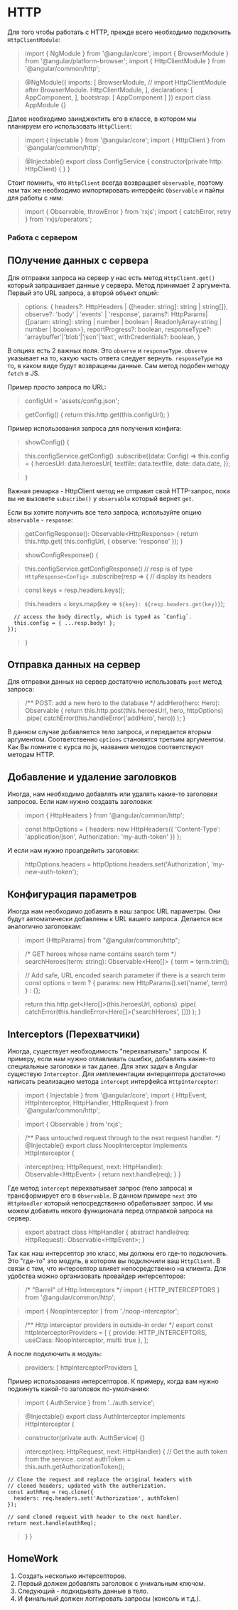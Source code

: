 HTTP
============

Для того чтобы работать с HTTP, прежде всего необходимо подключить `HttpClientModule`:

> import { NgModule } from '@angular/core';
import { BrowserModule } from '@angular/platform-browser';
import { HttpClientModule } from '@angular/common/http';

> @NgModule({
imports: [
BrowserModule,
// import HttpClientModule after BrowserModule.
HttpClientModule,
],
declarations: [
AppComponent,
],
bootstrap: [ AppComponent ]
})
export class AppModule {}

Далее необходимо заинджектить его в классе, в котором мы планируем его использовать `HttpClient`:

> import { Injectable } from '@angular/core';
import { HttpClient } from '@angular/common/http';

> @Injectable()
export class ConfigService {
constructor(private http: HttpClient) { }
}

Стоит помнить, что `HttpClient` всегда возвращает `observable`, поэтому нам так же необходимо импортировать интерфейс `Observable` 
и пайпы для работы с ним:

> import { Observable, throwError } from 'rxjs';
import { catchError, retry } from 'rxjs/operators';


### Работа с сервером


## ПОлучение данных с сервера

Для отправки запроса на сервер у нас есть метод `HttpClient.get()` который запрашивает данные у сервера. Метод принимает 2 аргумента. 
Первый это URL запроса, а второй объект опций:

> options: {
headers?: HttpHeaders | {[header: string]: string | string[]},
observe?: 'body' | 'events' | 'response',
params?: HttpParams|{[param: string]: string | number | boolean | ReadonlyArray<string | number | boolean>},
reportProgress?: boolean,
responseType?: 'arraybuffer'|'blob'|'json'|'text',
withCredentials?: boolean,
}

В опциях есть 2 важных поля. Это `observe` и `responseType`. `observe` указывает на то, какую часть ответа следует вернуть. 
`responseType` на то, в каком виде будут возвращены данные. Сам метод подобен методу `fetch` в JS.

Пример просто запроса по URL:

> configUrl = 'assets/config.json';

> getConfig() {
return this.http.get<Config>(this.configUrl);
}

Пример использования запроса для получения конфига:

> showConfig() {

> this.configService.getConfig()
.subscribe((data: Config) => this.config = {
heroesUrl: data.heroesUrl,
textfile:  data.textfile,
date: data.date,
});

> }

Важная ремарка - HttpClient метод не отправит свой HTTP-запрос, пока вы не вызовете `subscribe()` у `observable` который вернет `get`.

Если вы хотите получить все тело запроса, используйте опцию `observable` - `response`:

> getConfigResponse(): Observable<HttpResponse<Config>> {
return this.http.get<Config>(
this.configUrl, { observe: 'response' });
}

> showConfigResponse() {

> this.configService.getConfigResponse()
// resp is of type `HttpResponse<Config>`
.subscribe(resp => {
// display its headers

> const keys = resp.headers.keys();

> this.headers = keys.map(key =>
`${key}: ${resp.headers.get(key)}`);

      // access the body directly, which is typed as `Config`.
      this.config = { ...resp.body! };
    });
> }

## Отправка данных на сервер

Для отправки данных на сервер достаточно использовать `post` метод запроса:

> /** POST: add a new hero to the database */
addHero(hero: Hero): Observable<Hero> {
return this.http.post<Hero>(this.heroesUrl, hero, httpOptions)
.pipe(
catchError(this.handleError('addHero', hero))
);
}

В данном случае добавляется тело запроса, и передается вторым аргументом. Соответственно `options` становятся третьим аргументом.  
Как Вы помните с курса по js, названия методов соответствуют методам HTTP.

## Добавление и удаление заголовков

Иногда, нам необходимо добавлять или удалять какие-то заголовки запросов. Если нам нужно создавть заголовки:

> import { HttpHeaders } from '@angular/common/http';

> const httpOptions = {
headers: new HttpHeaders({
'Content-Type':  'application/json',
Authorization: 'my-auth-token'
})
};

И если нам нужно проапдейить заголовки:

> httpOptions.headers =
httpOptions.headers.set('Authorization', 'my-new-auth-token');

## Конфигурация параметров

Иногда нам необходимо добавить в наш запрос URL параметры. Они будут автоматически добавлены к URL вашего запроса. 
Делается все аналогично заголовкам: 

> import {HttpParams} from "@angular/common/http";

> /* GET heroes whose name contains search term */
searchHeroes(term: string): Observable<Hero[]> {
term = term.trim();

> // Add safe, URL encoded search parameter if there is a search term
const options = term ?
{ params: new HttpParams().set('name', term) } : {};

> return this.http.get<Hero[]>(this.heroesUrl, options)
.pipe(
catchError(this.handleError<Hero[]>('searchHeroes', []))
);
}

## Interceptors (Перехватчики)

Иногда, существует необходимость "перехватывать" запросы. К примеру, если нам нужно отлавливать ошибки, добавлять какие-то специальные заголовки и так далее. 
Для этих задач в Angular существую `Interceptor`. Для имплементации интерцептора достаточно написать реализацию метода `intercept` интерфейса `HttpInterceptor`:

> import { Injectable } from '@angular/core';
import {
HttpEvent, HttpInterceptor, HttpHandler, HttpRequest
} from '@angular/common/http';

> import { Observable } from 'rxjs';

> /** Pass untouched request through to the next request handler. */
@Injectable()
export class NoopInterceptor implements HttpInterceptor {

>intercept(req: HttpRequest<any>, next: HttpHandler):
Observable<HttpEvent<any>> {
return next.handle(req);
}
}

Где метод `intercept` перехватывает запрос (тело запроса) и трансформирует его в `Observable`. В данном примере
`next` это `HttpHandler` который непосредственно обрабатывает запрос. И мы можем добавить некого функционала перед отправкой запроса на сервер.

> export abstract class HttpHandler {
abstract handle(req: HttpRequest<any>): Observable<HttpEvent<any>>;
}

Так как наш интерсептор это класс, мы должны его где-то подключить. Это "где-то" это модуль, в котором вы подключили ваш `HttpClient`. 
В связи с тем, что интерсептор влияет непосредственно на клиента. Для удобства можно организовать провайдер интерсепторов: 

> /* "Barrel" of Http Interceptors */
import { HTTP_INTERCEPTORS } from '@angular/common/http';

> import { NoopInterceptor } from './noop-interceptor';

> /** Http interceptor providers in outside-in order */
export const httpInterceptorProviders = [
{ provide: HTTP_INTERCEPTORS, useClass: NoopInterceptor, multi: true },
];

А после подключить в модуль: 

> providers: [
httpInterceptorProviders
],

Пример использования интерсепторов. К примеру, когда вам нужно подкинуть какой-то заголовок по-умолчанию:

> import { AuthService } from '../auth.service';

> @Injectable()
export class AuthInterceptor implements HttpInterceptor {

> constructor(private auth: AuthService) {}

> intercept(req: HttpRequest<any>, next: HttpHandler) {
// Get the auth token from the service.
const authToken = this.auth.getAuthorizationToken();

    // Clone the request and replace the original headers with
    // cloned headers, updated with the authorization.
    const authReq = req.clone({
      headers: req.headers.set('Authorization', authToken)
    });

    // send cloned request with header to the next handler.
    return next.handle(authReq);
>}
}


## HomeWork

1) Создать несколько интерсепторов.
2) Первый должен добавлять заголовок с уникальным ключом.
3) Следующий - подкидывать данные в тело.
4) И финальный должен логгировать запросы (консоль и т.д.).
